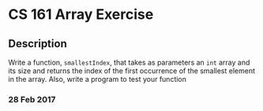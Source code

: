 # CS 161 Array Exercise 

## Description

Write a function, `smallestIndex`, that takes as parameters an `int` array and its size and returns the index of the first occurrence of the smallest element in the array. Also, write a program to test your function

### 28 Feb 2017
